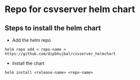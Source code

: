 # Repo for csvserver helm chart
## Steps to install the helm chart
- Add the helm repo 

```
helm repo add < repo-name > https://github.com/dipbhujbal/csvserver_helmchart
```
- Install the chart 

```
helm install <release-name> <repo-name>
```
